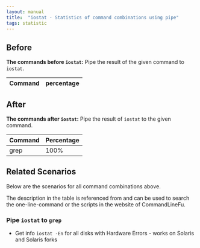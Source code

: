 ```yaml
---
layout: manual
title:  "iostat - Statistics of command combinations using pipe"
tags: statistic
---
```


## Before

__The commands before `iostat`:__ Pipe the result of the given command to `iostat`.

| Command | percentage |
|--------|--------|



## After

__The commands after `iostat`:__ Pipe the result of `iostat` to the given command.

| Command | Percentage | 
|-------|--------|
| grep | 100% |



## Related Scenarios

Below are the scenarios for all command combinations above.

The description in the table is referenced from and can be used to search the one-line-command or the scripts in the website of CommandLineFu.




### Pipe `iostat` to `grep`

- Get info `iostat -En` for all disks with Hardware Errors - works on Solaris and Solaris forks

            
